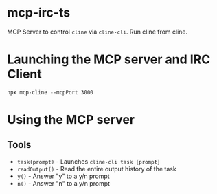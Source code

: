 # mcp-irc-ts
MCP Server to control `cline` via `cline-cli`. Run cline from cline.

# Launching the MCP server and IRC Client

```
npx mcp-cline --mcpPort 3000
```

# Using the MCP server
## Tools
* `task(prompt)` - Launches `cline-cli task {prompt}`
* `readOutput()` - Read the entire output history of the task
* `y()` - Answer "y" to a y/n prompt
* `n()` - Answer "n" to a y/n prompt